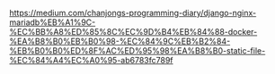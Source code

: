 


https://medium.com/chanjongs-programming-diary/django-nginx-mariadb%EB%A1%9C-%EC%BB%A8%ED%85%8C%EC%9D%B4%EB%84%88-docker-%EA%B8%B0%EB%B0%98-%EC%84%9C%EB%B2%84-%EB%B0%B0%ED%8F%AC%ED%95%98%EA%B8%B0-static-file-%EC%84%A4%EC%A0%95-ab6783fc789f
